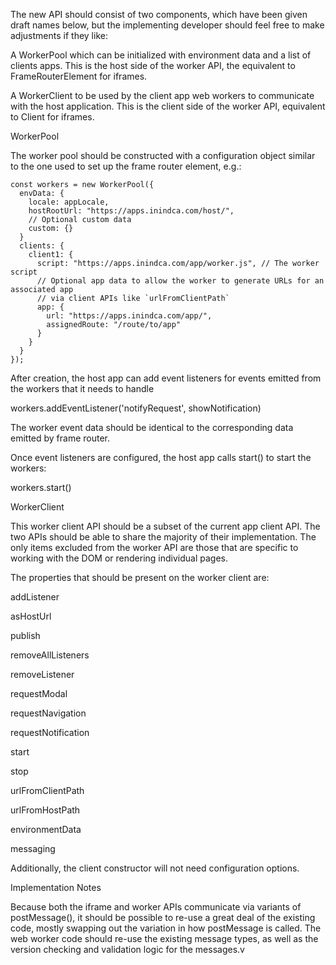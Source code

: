 The new API should consist of two components, which have been given draft names below, but the implementing developer should feel free to make adjustments if they like:

A WorkerPool which can be initialized with environment data and a list of clients apps. This is the host side of the worker API, the equivalent to FrameRouterElement for iframes.

A WorkerClient to be used by the client app web workers to communicate with the host application. This is the client side of the worker API, equivalent to Client for iframes.

WorkerPool

The worker pool should be constructed with a configuration object similar to the one used to set up the frame router element, e.g.:

```
const workers = new WorkerPool({
  envData: {
    locale: appLocale,
    hostRootUrl: "https://apps.inindca.com/host/",
    // Optional custom data
    custom: {}
  }
  clients: {
    client1: {
      script: "https://apps.inindca.com/app/worker.js", // The worker script
      // Optional app data to allow the worker to generate URLs for an associated app
      // via client APIs like `urlFromClientPath`
      app: {
        url: "https://apps.inindca.com/app/",
        assignedRoute: "/route/to/app"
      }
    }
  }
});
```

After creation, the host app can add event listeners for events emitted from the workers that it needs to handle

workers.addEventListener('notifyRequest', showNotification)

The worker event data should be identical to the corresponding data emitted by frame router.

Once event listeners are configured, the host app calls start() to start the workers:

workers.start()

WorkerClient

This worker client API should be a subset of the current app client API. The two APIs should be able to share the majority of their implementation. The only items excluded from the worker API are those that are specific to working with the DOM or rendering individual pages.

The properties that should be present on the worker client are:

addListener

asHostUrl

publish

removeAllListeners

removeListener

requestModal

requestNavigation

requestNotification

start

stop

urlFromClientPath

urlFromHostPath

environmentData

messaging

Additionally, the client constructor will not need configuration options.

Implementation Notes

Because both the iframe and worker APIs communicate via variants of postMessage(), it should be possible to re-use a great deal of the existing code, mostly swapping out the variation in how postMessage is called. The web worker code should re-use the existing message types, as well as the version checking and validation logic for the messages.v
